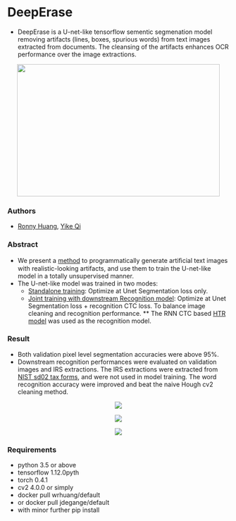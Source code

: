 # DeepErase
- DeepErase is a U-net-like tensorflow sementic segmenation model removing artifacts (lines, boxes, spurious words) from text images extracted from documents. The cleansing of the artifacts enhances OCR performance over the image extractions.

<p align="center">
  <img width="460" height="300" src="https://github.com/yikeqicn/DeepErase/blob/master/example.JPG">
</p>

### Authors
- [Ronny Huang](mailto:wronnyhuang@gmail.com), [Yike Qi](yike.qi.cn@gmail.com) 

### Abstract
- We present a [method](https://github.com/yikeqicn/DeepErase/tree/master/src/DataFactory) to programmatically generate artiﬁcial text images with realistic-looking artifacts, and use them to train the U-net-like model in a totally unsupervised manner.
- The U-net-like model was trained in two modes:
  - [Standalone training](https://github.com/yikeqicn/DeepErase/tree/master/src/CleaningStandaloneModel): Optimize at Unet Segmentation loss only.
  - [Joint training with downstream Recognition model](https://github.com/yikeqicn/DeepErase/tree/master/src/CleaningRecognitionJointModel): Optimize at Unet Segmentation loss + recognition CTC loss. To balance image cleaning and recognition performance. ** The RNN CTC based [HTR model](https://github.com/wronnyhuang/htr) was used as the recognition model.
  
### Result
- Both validation pixel level segmentation accuracies were above 95%.
- Downstream recognition performances were evaluated on validation images and IRS extractions. The IRS extractions were extracted from [NIST sd02 tax forms](https://www.nist.gov/srd/nist-special-database-2), and were not used in model training. The word recognition accuracy were improved and beat the naive Hough cv2 cleaning method.
<p align="center">
  <img  src="https://github.com/yikeqicn/DeepErase/blob/master/Segmentation_Accuracy.JPG">
</p>
<p align="center">
  <img  src="https://github.com/yikeqicn/DeepErase/blob/master/Recognition_Validation_Set.JPG">
</p>
<p align="center">
  <img  src="https://github.com/yikeqicn/DeepErase/blob/master/Recognition_IRS_Set.JPG">
</p>

### Requirements
- python 3.5 or above
- tensorflow 1.12.0pyth
- torch 0.4.1
- cv2 4.0.0
or simply
- docker pull wrhuang/default
- or docker pull jdegange/default
- with minor further pip install
